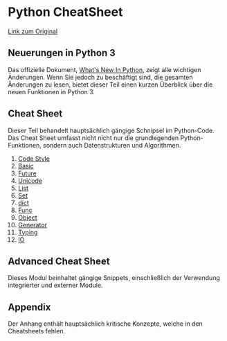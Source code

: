 # Python CheatSheet

[Link zum Original](https://github.com/crazyguitar/pysheeet)

## Neuerungen in Python 3

Das offizielle Dokument, [What's New In Python][newpython], zeigt alle wichtigen Änderungen. Wenn Sie jedoch zu beschäftigt sind, die gesamten Änderungen zu lesen, bietet dieser Teil einen kurzen Überblick über die neuen Funktionen in Python 3.

[newpython]: https://docs.python.org/3/whatsnew/index.html "What's New In Python"

## Cheat Sheet

Dieser Teil behandelt hauptsächlich gängige Schnipsel im Python-Code. Das Cheat Sheet umfasst nicht
nicht nur die grundlegenden Python-Funktionen, sondern auch Datenstrukturen und Algorithmen.

1. [Code Style](https://github.com/Thamielis/Dokumentation/blob/gh-pages/Python/pysheets/python-code-style.md)
2. [Basic](https://github.com/Thamielis/Dokumentation/blob/gh-pages/Python/pysheets/python-basic.md)
3. [Future](https://github.com/Thamielis/Dokumentation/blob/gh-pages/Python/pysheets/python-future.md)
4. [Unicode](https://github.com/Thamielis/Dokumentation/blob/gh-pages/Python/pysheets/python-unicode.md)
5. [List](https://github.com/Thamielis/Dokumentation/blob/gh-pages/Python/pysheets/python-list.md)
6. [Set](https://github.com/Thamielis/Dokumentation/blob/gh-pages/Python/pysheets/python-set.md)
7. [dict](https://github.com/Thamielis/Dokumentation/blob/gh-pages/Python/pysheets/python-dict.md)
8. [Func](https://github.com/Thamielis/Dokumentation/blob/gh-pages/Python/pysheets/python-func.md)
9. [Object](https://github.com/Thamielis/Dokumentation/blob/gh-pages/Python/pysheets/python-object.md)
10. [Generator](https://github.com/Thamielis/Dokumentation/blob/gh-pages/Python/pysheets/python-generator.md)
11. [Typing](https://github.com/Thamielis/Dokumentation/blob/gh-pages/Python/pysheets/python-typing.md)
12. [IO](https://github.com/Thamielis/Dokumentation/blob/gh-pages/Python/pysheets/python-io.md)

## Advanced Cheat Sheet

Dieses Modul beinhaltet gängige Snippets, einschließlich der Verwendung integrierter und externer Module.

## Appendix

Der Anhang enthält hauptsächlich kritische Konzepte, welche in den Cheatsheets fehlen.
